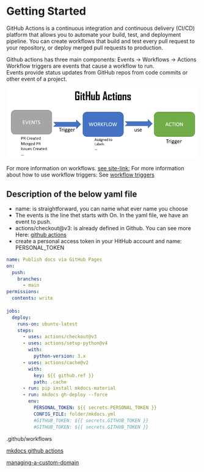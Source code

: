 # Getting Started
GitHub Actions is a continuous integration and continuous delivery (CI/CD) platform that allows 
you to automate your build, test, and deployment pipeline. You can create workflows that build 
and test every pull request to your repository, or deploy merged pull requests to production.

Github actions has three main components: Events -> Workflows -> Actions
Workflow triggers are events that cause a workflow to run.  
Events provide status updates from GitHub repos from code commits or other event of a project.

  ![action1](photos/action1.png)

For more information on workflows. [see site-link:](https://docs.github.com/en/actions/using-workflows)
For more information about how to use workflow triggers: See [workflow triggers](https://docs.github.com/en/actions/using-workflows/triggering-a-workflow)

## Description of the below yaml file
- name: is straightforward, you can name what ever name you choose
- The events is the line thet starts with On. In the yaml file, we have an event to push.
- actions/checkout@v3: is already defined in Github. You can see more Here: [github actions](https://github.com/orgs/actions/repositories)
- create a personal access token in your HitHub account and name: PERSONAL_TOKEN

```yml
name: Publish docs via GitHub Pages
on:
  push:
    branches:
      - main
permissions:
  contents: write

jobs:
  deploy:
    runs-on: ubuntu-latest
    steps:
      - uses: actions/checkout@v3
      - uses: actions/setup-python@v4
        with:
          python-version: 3.x
      - uses: actions/cache@v2
        with:
          key: ${{ github.ref }}
          path: .cache
      - run: pip install mkdocs-material 
      - run: mkdocs gh-deploy --force
        env:
          PERSONAL_TOKEN: ${{ secrets.PERSONAL_TOKEN }}
          CONFIG_FILE: folder/mkdocs.yml
          #GITHUB_TOKEN: ${{ secrets.GITHUB_TOKEN }}
          #GITHUB_TOKEN: ${{ secrets.GITHUB_TOKEN }}
```

.github/workflows

[mkdocs github actions](https://squidfunk.github.io/mkdocs-material/publishing-your-site/#material-for-mkdocs)

[managing-a-custom-domain](https://docs.github.com/en/pages/configuring-a-custom-domain-for-your-github-pages-site/managing-a-custom-domain-for-your-github-pages-site)

